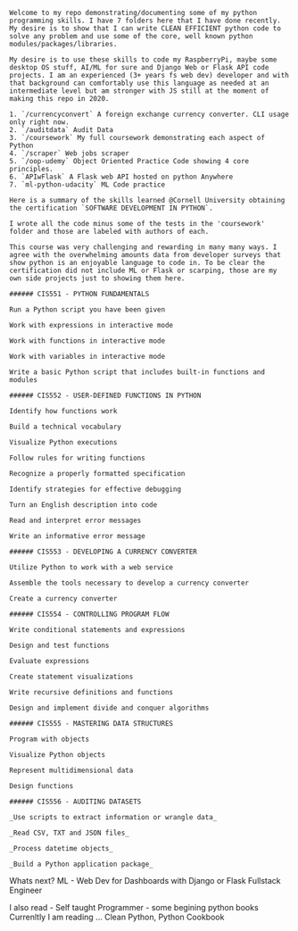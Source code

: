     Welcome to my repo demonstrating/documenting some of my python programming skills. I have 7 folders here that I have done recently. My desire is to show that I can write CLEAN EFFICIENT python code to solve any problem and use some of the core, well known python modules/packages/libraries.

    My desire is to use these skills to code my RaspberryPi, maybe some desktop OS stuff, AI/ML for sure and Django Web or Flask API code projects. I am an experienced (3+ years fs web dev) developer and with that background can comfortably use this language as needed at an intermediate level but am stronger with JS still at the moment of making this repo in 2020.

    1. `/currencyconvert` A foreign exchange currency converter. CLI usage only right now.
    2. `/auditdata` Audit Data
    3. `/coursework` My full coursework demonstrating each aspect of Python
    4. `/scraper` Web jobs scraper
    5. `/oop-udemy` Object Oriented Practice Code showing 4 core principles.
    6. `APIwFlask` A Flask web API hosted on python Anywhere
    7. `ml-python-udacity` ML Code practice

    Here is a summary of the skills learned @Cornell University obtaining the certification `SOFTWARE DEVELOPMENT IN PYTHON`.

    I wrote all the code minus some of the tests in the 'coursework' folder and those are labeled with authors of each.

    This course was very challenging and rewarding in many many ways. I agree with the overwhelming amounts data from developer surveys that show python is an enjoyable language to code in. To be clear the certification did not include ML or Flask or scarping, those are my own side projects just to showing them here. 

    ###### CIS551 - PYTHON FUNDAMENTALS

    Run a Python script you have been given

    Work with expressions in interactive mode

    Work with functions in interactive mode

    Work with variables in interactive mode

    Write a basic Python script that includes built-in functions and modules

    ###### CIS552 - USER-DEFINED FUNCTIONS IN PYTHON

    Identify how functions work

    Build a technical vocabulary

    Visualize Python executions

    Follow rules for writing functions

    Recognize a properly formatted specification

    Identify strategies for effective debugging

    Turn an English description into code

    Read and interpret error messages

    Write an informative error message

    ###### CIS553 - DEVELOPING A CURRENCY CONVERTER

    Utilize Python to work with a web service

    Assemble the tools necessary to develop a currency converter

    Create a currency converter

    ###### CIS554 - CONTROLLING PROGRAM FLOW

    Write conditional statements and expressions

    Design and test functions

    Evaluate expressions

    Create statement visualizations

    Write recursive definitions and functions

    Design and implement divide and conquer algorithms

    ###### CIS555 - MASTERING DATA STRUCTURES

    Program with objects

    Visualize Python objects

    Represent multidimensional data

    Design functions

    ###### CIS556 - AUDITING DATASETS

    _Use scripts to extract information or wrangle data_

    _Read CSV, TXT and JSON files_

    _Process datetime objects_

    _Build a Python application package_

Whats next?
ML -
Web Dev for Dashboards with Django or Flask
Fullstack Engineer

I also read - Self taught Programmer - some begining python books
Currenltly I am reading ...
Clean Python,
Python Cookbook
